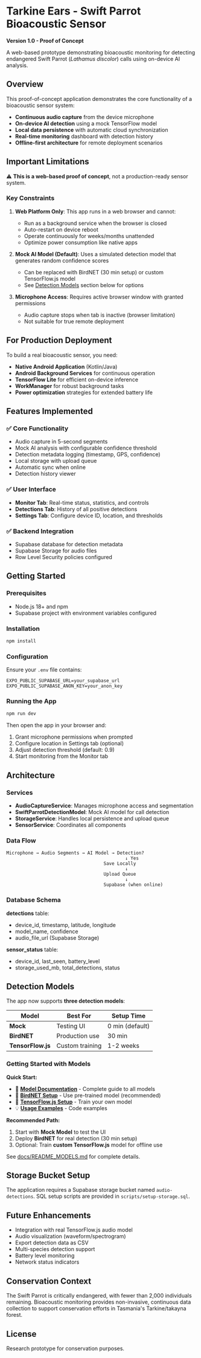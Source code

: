 # Tarkine Ears - Swift Parrot Bioacoustic Sensor

**Version 1.0 - Proof of Concept**

A web-based prototype demonstrating bioacoustic monitoring for detecting endangered Swift Parrot (*Lathamus discolor*) calls using on-device AI analysis.

## Overview

This proof-of-concept application demonstrates the core functionality of a bioacoustic sensor system:

- **Continuous audio capture** from the device microphone
- **On-device AI detection** using a mock TensorFlow model
- **Local data persistence** with automatic cloud synchronization
- **Real-time monitoring** dashboard with detection history
- **Offline-first architecture** for remote deployment scenarios

## Important Limitations

⚠️ **This is a web-based proof of concept**, not a production-ready sensor system.

### Key Constraints

1. **Web Platform Only**: This app runs in a web browser and cannot:
   - Run as a background service when the browser is closed
   - Auto-restart on device reboot
   - Operate continuously for weeks/months unattended
   - Optimize power consumption like native apps

2. **Mock AI Model (Default)**: Uses a simulated detection model that generates random confidence scores
   - Can be replaced with BirdNET (30 min setup) or custom TensorFlow.js model
   - See [Detection Models](#detection-models) section below for options

3. **Microphone Access**: Requires active browser window with granted permissions
   - Audio capture stops when tab is inactive (browser limitation)
   - Not suitable for true remote deployment

## For Production Deployment

To build a real bioacoustic sensor, you need:

- **Native Android Application** (Kotlin/Java)
- **Android Background Services** for continuous operation
- **TensorFlow Lite** for efficient on-device inference
- **WorkManager** for robust background tasks
- **Power optimization** strategies for extended battery life

## Features Implemented

### ✅ Core Functionality

- Audio capture in 5-second segments
- Mock AI analysis with configurable confidence threshold
- Detection metadata logging (timestamp, GPS, confidence)
- Local storage with upload queue
- Automatic sync when online
- Detection history viewer

### ✅ User Interface

- **Monitor Tab**: Real-time status, statistics, and controls
- **Detections Tab**: History of all positive detections
- **Settings Tab**: Configure device ID, location, and thresholds

### ✅ Backend Integration

- Supabase database for detection metadata
- Supabase Storage for audio files
- Row Level Security policies configured

## Getting Started

### Prerequisites

- Node.js 18+ and npm
- Supabase project with environment variables configured

### Installation

```bash
npm install
```

### Configuration

Ensure your `.env` file contains:

```env
EXPO_PUBLIC_SUPABASE_URL=your_supabase_url
EXPO_PUBLIC_SUPABASE_ANON_KEY=your_anon_key
```

### Running the App

```bash
npm run dev
```

Then open the app in your browser and:

1. Grant microphone permissions when prompted
2. Configure location in Settings tab (optional)
3. Adjust detection threshold (default: 0.9)
4. Start monitoring from the Monitor tab

## Architecture

### Services

- **AudioCaptureService**: Manages microphone access and segmentation
- **SwiftParrotDetectionModel**: Mock AI model for call detection
- **StorageService**: Handles local persistence and upload queue
- **SensorService**: Coordinates all components

### Data Flow

```
Microphone → Audio Segments → AI Model → Detection?
                                            ↓ Yes
                                    Save Locally
                                            ↓
                                    Upload Queue
                                            ↓
                                    Supabase (when online)
```

### Database Schema

**detections** table:
- device_id, timestamp, latitude, longitude
- model_name, confidence
- audio_file_url (Supabase Storage)

**sensor_status** table:
- device_id, last_seen, battery_level
- storage_used_mb, total_detections, status

## Detection Models

The app now supports **three detection models**:

| Model | Best For | Setup Time |
|-------|----------|------------|
| **Mock** | Testing UI | 0 min (default) |
| **BirdNET** | Production use | 30 min |
| **TensorFlow.js** | Custom training | 1-2 weeks |

### Getting Started with Models

**Quick Start:**
- 📖 **[Model Documentation](docs/README_MODELS.md)** - Complete guide to all models
- 🚀 **[BirdNET Setup](docs/BIRDNET_SETUP.md)** - Use pre-trained model (recommended)
- 🔧 **[TensorFlow.js Setup](docs/TENSORFLOW_SETUP.md)** - Train your own model
- 💡 **[Usage Examples](docs/USAGE_EXAMPLE.md)** - Code examples

**Recommended Path:**
1. Start with **Mock Model** to test the UI
2. Deploy **BirdNET** for real detection (30 min setup)
3. Optional: Train **custom TensorFlow.js** model for offline use

See [docs/README_MODELS.md](docs/README_MODELS.md) for complete details.

## Storage Bucket Setup

The application requires a Supabase storage bucket named `audio-detections`. SQL setup scripts are provided in `scripts/setup-storage.sql`.

## Future Enhancements

- Integration with real TensorFlow.js audio model
- Audio visualization (waveform/spectrogram)
- Export detection data as CSV
- Multi-species detection support
- Battery level monitoring
- Network status indicators

## Conservation Context

The Swift Parrot is critically endangered, with fewer than 2,000 individuals remaining. Bioacoustic monitoring provides non-invasive, continuous data collection to support conservation efforts in Tasmania's Tarkine/takayna forest.

## License

Research prototype for conservation purposes.
